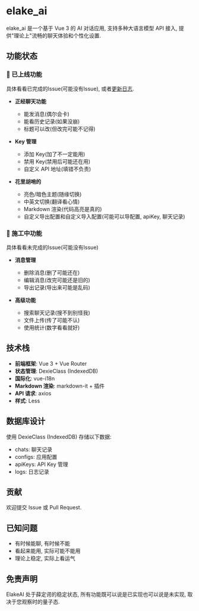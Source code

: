 # elake_ai

elake_ai 是一个基于 Vue 3 的 AI 对话应用, 支持多种大语言模型 API 接入, 提供"理论上"流畅的聊天体验和个性化设置.

## 功能状态

### 🎉 已上线功能

具体看看已完成的Issue(可能没有Issue), 或者[更新日志](UpdateLog.md).

* **正经聊天功能**
	* 能发消息(偶尔会卡)
	* 能看历史记录(如果没崩)
	* 标题可以改(但改完可能不记得)

* **Key 管理**
	* 添加 Key(加了不一定能用)
	* 禁用 Key(禁用后可能还在用)
	* 自定义 API 地址(填错不负责)

* **花里胡哨的**
	* 亮色/暗色主题(随缘切换)
	* 中英文切换(翻译看心情)
	* Markdown 渲染(代码高亮是真的)
	* 自定义导出配置和自定义导入配置(可能可以导配置, apiKey, 聊天记录)

### 🚧 施工中功能

具体看看未完成的Issue(可能没有Issue)

* **消息管理**
	* 删除消息(删了可能还在)
	* 编辑消息(改完可能还是旧的)
	* 导出记录(导出来可能是乱码)

* **高级功能**
	* 搜索聊天记录(搜不到别怪我)
	* 文件上传(传了可能不认)
	* 使用统计(数字看看就好)

## 技术栈

* **前端框架**: Vue 3 + Vue Router
* **状态管理**: DexieClass (IndexedDB)
* **国际化**: vue-i18n
* **Markdown 渲染**: markdown-it + 插件
* **API 请求**: axios
* **样式**: Less

## 数据库设计

使用 DexieClass (IndexedDB) 存储以下数据:

* chats: 聊天记录
* configs: 应用配置
* apiKeys: API Key 管理
* logs: 日志记录

## 贡献

欢迎提交 Issue 或 Pull Request.

## 已知问题

* 有时候能聊, 有时候不能
* 看起来能用, 实际可能不能用
* 理论上稳定, 实际上看运气

## 免责声明

ElakeAI 处于薛定谔的稳定状态, 所有功能既可以说是已实现也可以说是未实现, 取决于您观察时的量子态.
